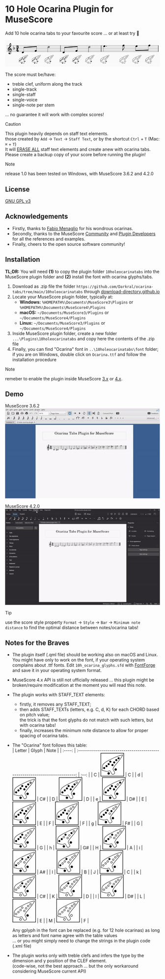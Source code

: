 # 10 Hole Ocarina Plugin for MuseScore


Add 10 hole ocarina tabs to your favourite score ... or at least try :hand_over_mouth:

![](https://github.com/Darkral/ocarina-tabs/blob/main/images/example.png)

The score must be/have:

- treble clef, uniform along the track
- single-track
- single-staff
- single-voice
- single-note per stem

... no guarantee it will work with complex scores!

> [!CAUTION]
> This plugin heavily depends on staff text elements.  
> those created by `Add` → `Text` → `Staff Text`, or by the shortcut `Ctrl` + `T` (Mac: `⌘` + `T`)  
> It will <ins>ERASE ALL</ins> staff text elements and create anew with ocarina tabs.  
> Please create a backup copy of your score before running the plugin!

> [!NOTE]
> release 1.0 has been tested on Windows, with MuseScore 3.6.2 and 4.2.0

## License

[GNU GPL v3](https://www.gnu.org/licenses/licenses.html.en)


## Acknowledgements

 - Firstly, thanks to [Fabio Menaglio](https://www.youtube.com/watch?v=ln7p4MG0EuQ) for his wondrous ocarinas.
 - Secondly, thanks to the MuseScore [Community](https://musescore.org/en/forum) and [Plugin Developers](https://musescore.org/en/plugins) for all the references and examples.
 - Finally, cheers to the open source software community!

## Installation

**TL;DR:** You will need **(1)** to copy the plugin folder `10holeocarinatabs` into the MuseScore plugin folder and **(2)** install the font with ocarina glyphs/tabs.

1. Download as .zip file the folder `https://github.com/Darkral/ocarina-tabs/tree/main/10holeocarinatabs` through [download-directory.github.io](https://download-directory.github.io/)
1. Locate your MuseScore plugin folder, typically at:
   - **Windows:** `%HOMEPATH%\Documents\MuseScore3\Plugins` or `%HOMEPATH%\Documents\MuseScore4\Plugins`
   - **macOS:** `~/Documents/MuseScore3/Plugins` or `~/Documents/MuseScore4/Plugins`
   - **Linux:** `~/Documents/MuseScore3/Plugins` or `~/Documents/MuseScore4/Plugins`
1. Inside MuseScore plugin folder, create a new folder `...\Plugins\10holeocarinatabs` and copy here the contents of the .zip file
1. Finally, you can find "Ocarina" font in `..\10holeocarinatabs\font` folder;  
   if you are on Windows, double click on `Ocarina.ttf` and follow the installation procedure

> [!NOTE]
> remeber to enable the plugin inside MuseScore [3.x](https://musescore.org/en/handbook/3/plugins) or [4.x](https://musescore.org/en/handbook/4/plugins).

## Demo

MuseScore 3.6.2  
![](https://github.com/Darkral/ocarina-tabs/blob/main/images/ms3.gif)

MuseScore 4.2.0  
![](https://github.com/Darkral/ocarina-tabs/blob/main/images/ms4.gif)

> [!TIP]
> use the score style property `Format` → `Style` →  `Bar` →  `Minimum note distance` to find the optimal distance between notes/ocarina tabs!

## Notes for the Braves

 - The plugin itself (.qml file) should be working also on macOS and Linux. You might have only to work on the font, if your operating system complains about .ttf fonts. Edit `10h_ocarina_glyphs.sfd` with [FontForge](https://fontforge.org/en-US/) and save it in your operating system format.
 - MuseScore 4.x API is still not ufficially released ... this plugin might be broken/require modification at the moment you will read this note.
 - The plugin works with STAFF_TEXT elements:
   - firstly, it removes any STAFF_TEXT;
   - then adds STAFF_TEXTs (letters, e.g. C, d, K) for each CHORD based on pitch value;  
     the trick is that the font glyphs do not match with such letters, but with ocarina tabs!
   - finally, increases the minimum note distance to allow for proper spacing of ocarina tabs.
 - The "Ocarina" font follows this table:  
   | Letter | Glyph                                                                       | Note | 
   | :----: | :-------------------------------------------------------------------------: | :--: |
   | C      | ![](https://github.com/Darkral/ocarina-tabs/blob/main/images/ocarina1.png)  | C    |
   | d      | ![](https://github.com/Darkral/ocarina-tabs/blob/main/images/ocarina2.png)  | C#   |
   | D      | ![](https://github.com/Darkral/ocarina-tabs/blob/main/images/ocarina3.png)  | D    |
   | e      | ![](https://github.com/Darkral/ocarina-tabs/blob/main/images/ocarina4.png)  | D#   |
   | E      | ![](https://github.com/Darkral/ocarina-tabs/blob/main/images/ocarina5.png)  | E    | 
   | F      | ![](https://github.com/Darkral/ocarina-tabs/blob/main/images/ocarina6.png)  | F    |
   | g      | ![](https://github.com/Darkral/ocarina-tabs/blob/main/images/ocarina7.png)  | F#   |
   | G      | ![](https://github.com/Darkral/ocarina-tabs/blob/main/images/ocarina8.png)  | G    |
   | h      | ![](https://github.com/Darkral/ocarina-tabs/blob/main/images/ocarina9.png)  | G#   |
   | H      | ![](https://github.com/Darkral/ocarina-tabs/blob/main/images/ocarina10.png) | A    |
   | i      | ![](https://github.com/Darkral/ocarina-tabs/blob/main/images/ocarina11.png) | A#   |
   | I      | ![](https://github.com/Darkral/ocarina-tabs/blob/main/images/ocarina12.png) | B    |
   | J      | ![](https://github.com/Darkral/ocarina-tabs/blob/main/images/ocarina13.png) | C    |
   | k      | ![](https://github.com/Darkral/ocarina-tabs/blob/main/images/ocarina14.png) | C#   |
   | K      | ![](https://github.com/Darkral/ocarina-tabs/blob/main/images/ocarina15.png) | D    |
   | l      | ![](https://github.com/Darkral/ocarina-tabs/blob/main/images/ocarina16.png) | D#   |
   | L      | ![](https://github.com/Darkral/ocarina-tabs/blob/main/images/ocarina17.png) | E    |
   | M      | ![](https://github.com/Darkral/ocarina-tabs/blob/main/images/ocarina18.png) | F    |
   
   Any gplyph in the font can be replaced (e.g. for 12 hole ocarinas) as long as letters and font name agree with the table values  
   ... or you might simply need to change the strings in the plugin code (.xml file)
 - The plugin works only with treble clefs and infers the type by the dimension and y position of the CLEF element.  
   (code-wise, not the best approach ... but the only workaround considering MuseScore current API)
